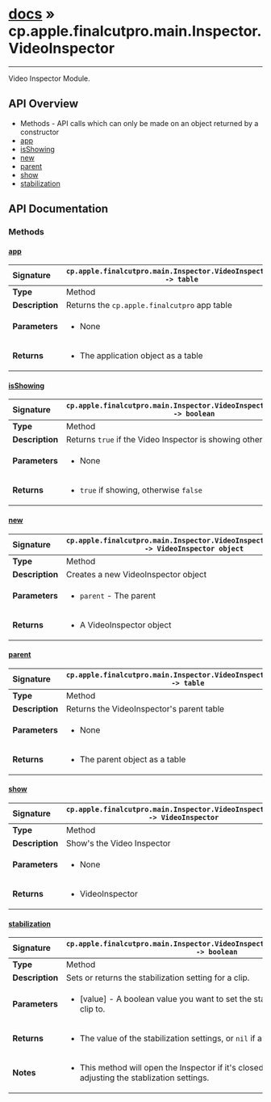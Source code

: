 # [docs](index.md) » cp.apple.finalcutpro.main.Inspector.VideoInspector
---

Video Inspector Module.

## API Overview
* Methods - API calls which can only be made on an object returned by a constructor
 * [app](#app)
 * [isShowing](#isshowing)
 * [new](#new)
 * [parent](#parent)
 * [show](#show)
 * [stabilization](#stabilization)

## API Documentation

### Methods

#### [app](#app)
| <span style="float: left;">**Signature**</span> | <span style="float: left;">`cp.apple.finalcutpro.main.Inspector.VideoInspector:app() -> table` </span>                                                          |
| -----------------------------------------------------|---------------------------------------------------------------------------------------------------------|
| **Type**                                             | Method                                                                                         |
| **Description**                                      | Returns the `cp.apple.finalcutpro` app table                                                                                         |
| **Parameters**                                       | <ul><li>None</li></ul> |
| **Returns**                                          | <ul><li>The application object as a table</li></ul>          |

#### [isShowing](#isshowing)
| <span style="float: left;">**Signature**</span> | <span style="float: left;">`cp.apple.finalcutpro.main.Inspector.VideoInspector:isShowing() -> boolean` </span>                                                          |
| -----------------------------------------------------|---------------------------------------------------------------------------------------------------------|
| **Type**                                             | Method                                                                                         |
| **Description**                                      | Returns `true` if the Video Inspector is showing otherwise `false`                                                                                         |
| **Parameters**                                       | <ul><li>None</li></ul> |
| **Returns**                                          | <ul><li>`true` if showing, otherwise `false`</li></ul>          |

#### [new](#new)
| <span style="float: left;">**Signature**</span> | <span style="float: left;">`cp.apple.finalcutpro.main.Inspector.VideoInspector:new(parent) -> VideoInspector object` </span>                                                          |
| -----------------------------------------------------|---------------------------------------------------------------------------------------------------------|
| **Type**                                             | Method                                                                                         |
| **Description**                                      | Creates a new VideoInspector object                                                                                         |
| **Parameters**                                       | <ul><li>`parent`		- The parent</li></ul> |
| **Returns**                                          | <ul><li>A VideoInspector object</li></ul>          |

#### [parent](#parent)
| <span style="float: left;">**Signature**</span> | <span style="float: left;">`cp.apple.finalcutpro.main.Inspector.VideoInspector:parent() -> table` </span>                                                          |
| -----------------------------------------------------|---------------------------------------------------------------------------------------------------------|
| **Type**                                             | Method                                                                                         |
| **Description**                                      | Returns the VideoInspector's parent table                                                                                         |
| **Parameters**                                       | <ul><li>None</li></ul> |
| **Returns**                                          | <ul><li>The parent object as a table</li></ul>          |

#### [show](#show)
| <span style="float: left;">**Signature**</span> | <span style="float: left;">`cp.apple.finalcutpro.main.Inspector.VideoInspector:show() -> VideoInspector` </span>                                                          |
| -----------------------------------------------------|---------------------------------------------------------------------------------------------------------|
| **Type**                                             | Method                                                                                         |
| **Description**                                      | Show's the Video Inspector                                                                                         |
| **Parameters**                                       | <ul><li>None</li></ul> |
| **Returns**                                          | <ul><li>VideoInspector</li></ul>          |

#### [stabilization](#stabilization)
| <span style="float: left;">**Signature**</span> | <span style="float: left;">`cp.apple.finalcutpro.main.Inspector.VideoInspector:stabilization([value]) -> boolean` </span>                                                          |
| -----------------------------------------------------|---------------------------------------------------------------------------------------------------------|
| **Type**                                             | Method                                                                                         |
| **Description**                                      | Sets or returns the stabilization setting for a clip.                                                                                         |
| **Parameters**                                       | <ul><li>[value] - A boolean value you want to set the stabilization setting for the clip to.</li></ul> |
| **Returns**                                          | <ul><li>The value of the stabilization settings, or `nil` if an error has occurred.</li></ul>          |
| **Notes**                                            | <ul><li>This method will open the Inspector if it's closed, and close it again after adjusting the stablization settings.</li></ul>                |

